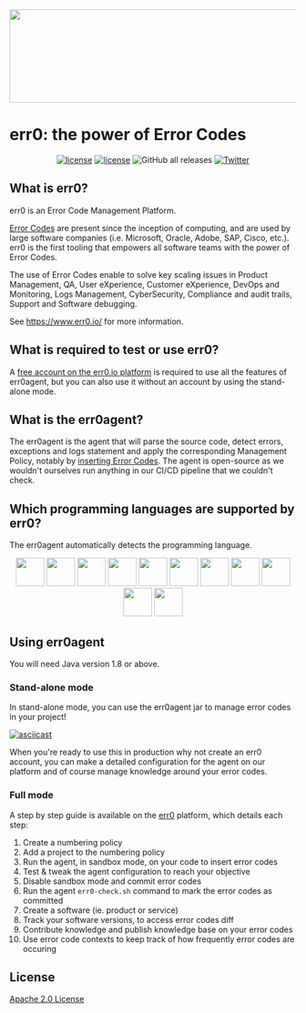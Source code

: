 <div id="header" align="center">
<img src="https://www.err0.io/assets/img/err0/icons/err0Logo.svg" width="603" height="164">
</div>

# err0: the power of Error Codes

<div align="center">
    <a href="https://github.com/Err0-io/err0agent/LICENSE"><img src="https://img.shields.io/github/license/Err0-io/err0agent" alt="license"></a>
    <a href="https://github.com/release/Err0-io/err0agent"><img src="https://img.shields.io/github/release/Err0-io/err0agent" alt="license"></a>
	<img alt="GitHub all releases" src="https://img.shields.io/github/downloads/Err0-io/err0agent/total">
    <a href="https://twitter.com/err0_io"><img src="https://img.shields.io/twitter/follow/err0_io?style=social" alt="Twitter"></a>
</div>

## What is err0?

err0 is an Error Code Management Platform.

<a href="https://en.wikipedia.org/wiki/Error_code">Error Codes</a> are present since the inception of computing, and are used by large software companies (i.e. Microsoft, Oracle, Adobe, SAP, Cisco, etc.). err0 is the first tooling that empowers all software teams with the power of Error Codes. 

The use of Error Codes enable to solve key scaling issues in Product Management, QA, User eXperience, Customer eXperience, DevOps and Monitoring, Logs Management, CyberSecurity, Compliance and audit trails, Support and Software debugging. 

See https://www.err0.io/ for more information.

## What is required to test or use err0?

A <a href="https://bit.ly/3PJoFaw">free account on the err0.io platform</a> is required to use all the features of err0agent, but you can also use it without an account by using the stand-alone mode.

## What is the err0agent?

The err0agent is the agent that will parse the source code, detect errors, exceptions and logs statement and apply the corresponding Management Policy, notably by <u>inserting Error Codes</u>. The agent is open-source as we wouldn't ourselves run anything in our CI/CD pipeline that we couldn't check.

## Which programming languages are supported by err0?

The err0agent automatically detects the programming language.

<div align="center">
<img src="https://cdn.jsdelivr.net/gh/devicons/devicon/icons/c/c-original.svg" width="50" height="50"/>
<img src="https://cdn.jsdelivr.net/gh/devicons/devicon/icons/cplusplus/cplusplus-original.svg" width="50" height="50"/>
<img src="https://cdn.jsdelivr.net/gh/devicons/devicon/icons/csharp/csharp-original.svg" width="50" height="50"/>
<img src="https://cdn.jsdelivr.net/gh/devicons/devicon/icons/java/java-original-wordmark.svg" width="50" height="50"/>
<img src="https://cdn.jsdelivr.net/gh/devicons/devicon/icons/javascript/javascript-original.svg" width="50" height="50" />
<img src="https://cdn.jsdelivr.net/gh/devicons/devicon/icons/javascript/javascript-original.svg" width="50" height="50" />
<img src="https://cdn.jsdelivr.net/gh/devicons/devicon/icons/typescript/typescript-original.svg" width="50" height="50"/>
<img src="https://cdn.jsdelivr.net/gh/devicons/devicon/icons/php/php-original.svg" width="50" height="50"/>
<img src="https://cdn.jsdelivr.net/gh/devicons/devicon/icons/python/python-original-wordmark.svg" width="50" height="50"/>
<img src="https://cdn.jsdelivr.net/gh/devicons/devicon/icons/rust/rust-plain.svg" width="50" height="50"/>
<img src="https://cdn.jsdelivr.net/gh/devicons/devicon/icons/go/go-original-wordmark.svg" width="50" height="50"/>
</div>

## Using err0agent

You will need Java version 1.8 or above. 

### Stand-alone mode

In stand-alone mode, you can use the err0agent jar to manage error codes in your project! 

[![asciicast](https://asciinema.org/a/557983.svg)](https://asciinema.org/a/557983)

When you're ready to use this in production why not create an err0 account, you can make a detailed configuration for the agent on our platform and of course manage knowledge around your error codes.

### Full mode

A step by step guide is available on the <a href="https://bit.ly/3PJoFaw">err0</a> platform, which details each step:
 1. Create a numbering policy
 2. Add a project to the numbering policy
 3. Run the agent, in sandbox mode, on your code to insert error codes
 4. Test & tweak the agent configuration to reach your objective
 5. Disable sandbox mode and commit error codes
 6. Run the agent  `err0-check.sh` command to mark the error codes as committed
 7. Create a software (ie. product or service)
 8. Track your software versions, to access error codes diff
 9. Contribute knowledge and publish knowledge base on your error codes
 10. Use error code contexts to keep track of how frequently error codes are occuring

## License

[Apache 2.0 License](https://github.com/Err0-io/err0agent/LICENSE)